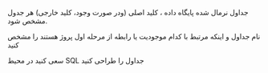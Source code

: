 جداول نرمال شده پایگاه داده ، کلید اصلی (ودر صورت وجود، کلید خارجی) هر جدول مشخص شود.

نام جداول و اینکه مرتبط با کدام موجودیت یا رابطه از مرحله اول پروژ هستند را مشخص کنید

سعی کنید در محیط SQL جداول را طراحی کنید
